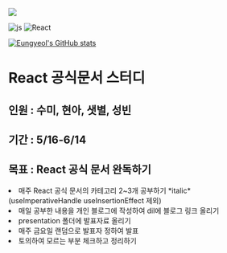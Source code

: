 <a href="https://hits.seeyoufarm.com"><img src="https://hits.seeyoufarm.com/api/count/incr/badge.svg?url=https%3A%2F%2Fgithub.com%2Fejaman&count_bg=%23000000&title_bg=%23000000&icon=github.svg&icon_color=%23FFFFFF&title=Github&edge_flat=true"/></a>

![js](https://img.shields.io/badge/JavaScript-F7DF1E?style=for-the-badge&logo=JavaScript&logoColor=white)
![React](https://img.shields.io/badge/React-20232A?style=for-the-badge&logo=react&logoColor=61DAFB)



[![Eungyeol's GitHub stats](https://github-readme-stats.vercel.app/api?username=Eungyeol41&count_private=true&custom_title=Eungyeol's&nbsp;github&nbsp;&bg_color=30,7F7FD5,86A8E7,91eae4&title_color=fff&text_color=fff)](https://github.com/anuraghazra/github-readme-stats)


# React 공식문서 스터디


## 인원 : 수미, 현아, 샛별, 성빈

## 기간 : 5/16-6/14

## 목표 : React 공식 문서 완독하기

<li>매주 React 공식 문서의 카테고리 2~3개 공부하기 *italic*(useImperativeHandle useInsertionEffect 제외)</li>
<li>매일 공부한 내용을 개인 블로그에 작성하여 dil에 블로그 링크 올리기</li>
<li>presentation 폴더에 발표자료 올리기</li>
<li>매주 금요일 랜덤으로 발표자 정하여 발표</li>
<li>토의하여 모르는 부분 체크하고 정리하기</li>
